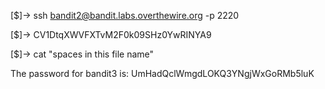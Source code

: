 [$]-> ssh bandit2@bandit.labs.overthewire.org -p 2220

[$]-> CV1DtqXWVFXTvM2F0k09SHz0YwRINYA9

[$]-> cat "spaces in this file name"


The password for bandit3 is: UmHadQclWmgdLOKQ3YNgjWxGoRMb5luK

